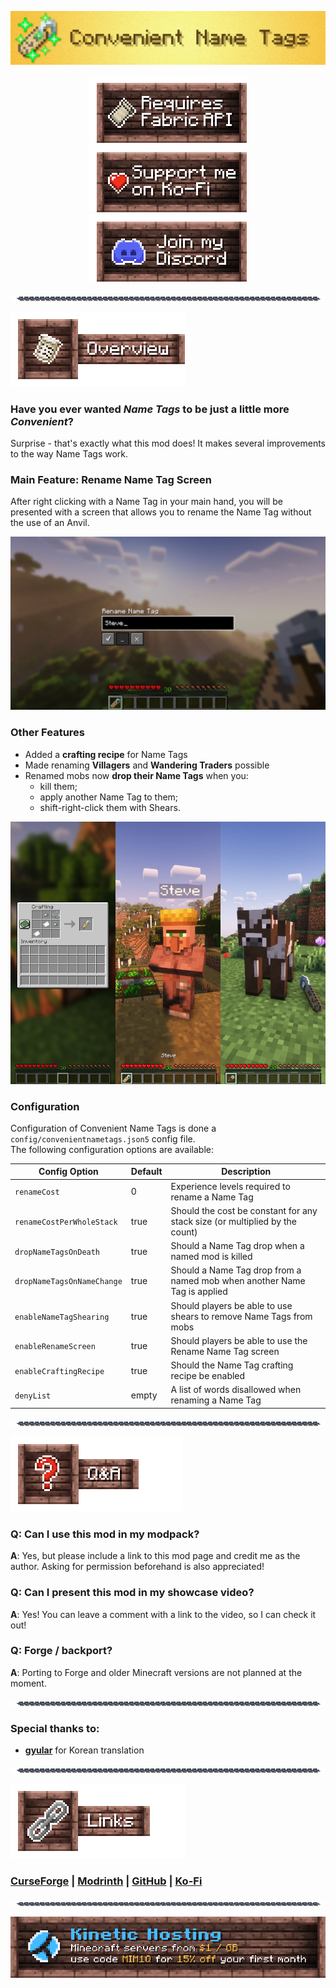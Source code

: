 ![Convenient Name Tags](https://raw.githubusercontent.com/mim1q/ConvenientNameTags/master/projectPageAssets/logo.jpg)

<center>

[![Requires Fabric API](https://raw.githubusercontent.com/mim1q/ModPageAssets/main/badges/fabric-api.png)](https://modrinth.com/mod/fabric-api)
[![Support me on Ko-Fi](https://raw.githubusercontent.com/mim1q/ModPageAssets/main/badges/ko-fi.png)](https://ko-fi.com/mim1q)
[![Join my Discord](https://raw.githubusercontent.com/mim1q/ModPageAssets/main/badges/discord.png)](https://discord.gg/6TjQbSjbuB)

</center>

![Chain separator](https://raw.githubusercontent.com/mim1q/ModPageAssets/main/separators/chain.png)

![Overview](https://raw.githubusercontent.com/mim1q/ModPageAssets/main/sections/overview.png)

### Have you ever wanted *Name Tags* to be just a little more *Convenient*?

Surprise - that's exactly what this mod does! It makes several improvements to the way Name Tags work.

### Main Feature: Rename Name Tag Screen

After right clicking with a Name Tag in your main hand, you will be presented with a screen that allows you to rename 
the Name Tag without the use of an Anvil.

![Screenshot](https://raw.githubusercontent.com/mim1q/ConvenientNameTags/master/projectPageAssets/screenshot.jpg)

### Other Features

- Added a **crafting recipe** for Name Tags
- Made renaming **Villagers** and **Wandering Traders** possible
- Renamed mobs now **drop their Name Tags** when you:
  - kill them;
  - apply another Name Tag to them;
  - shift-right-click them with Shears.

![Screenshot](https://raw.githubusercontent.com/mim1q/ConvenientNameTags/master/projectPageAssets/screenshot-2.jpg)

### Configuration

Configuration of Convenient Name Tags is done a `config/convenientnametags.json5` config file.  
The following configuration options are available:

| Config Option              | Default | Description                                                                 |
|----------------------------|---------|-----------------------------------------------------------------------------|
| `renameCost`               | 0       | Experience levels required to rename a Name Tag                             |
| `renameCostPerWholeStack`  | true    | Should the cost be constant for any stack size (or multiplied by the count) |
| `dropNameTagsOnDeath`      | true    | Should a Name Tag drop when a named mod is killed                           |
| `dropNameTagsOnNameChange` | true    | Should a Name Tag drop from a named mob when another Name Tag is applied    |
| `enableNameTagShearing`    | true    | Should players be able to use shears to remove Name Tags from mobs          | 
| `enableRenameScreen`       | true    | Should players be able to use the Rename Name Tag screen                    |
| `enableCraftingRecipe`     | true    | Should the Name Tag crafting recipe be enabled                              |
| `denyList`                 | empty   | A list of words disallowed when renaming a Name Tag                         | 


![Chain separator](https://raw.githubusercontent.com/mim1q/ModPageAssets/main/separators/chain.png)

![Questions and Answers](https://raw.githubusercontent.com/mim1q/ModPageAssets/main/sections/qna.png)

### Q: Can I use this mod in my modpack?
**A**: Yes, but please include a link to this mod page and credit me as the author. Asking for permission beforehand is also appreciated!

### Q: Can I present this mod in my showcase video?
**A**: Yes! You can leave a comment with a link to the video, so I can check it out!

### Q: Forge / backport?
**A**: Porting to Forge and older Minecraft versions are not planned at the moment.

![Chain separator](https://raw.githubusercontent.com/mim1q/ModPageAssets/main/separators/chain.png)

### Special thanks to:

- [**gyular**](https://github.com/gyular) for Korean translation

![Chain separator](https://raw.githubusercontent.com/mim1q/ModPageAssets/main/separators/chain.png)

![Links](https://raw.githubusercontent.com/mim1q/ModPageAssets/main/sections/links.png)

### [CurseForge](https://www.curseforge.com/minecraft/mc-mods/convenient-name-tags) | [Modrinth](https://modrinth.com/mod/convenient-name-tags) | [GitHub](https://github.com/mim1q/ConvenientNameTags) | [Ko-Fi](https://ko-fi.com/mim1q)

![Chain separator](https://raw.githubusercontent.com/mim1q/ModPageAssets/main/separators/chain.png)

[![Kinetic Hosting - 15% off first month with code MIM1Q](https://raw.githubusercontent.com/mim1q/ModPageAssets/main/badges/affiliate.png)](https://billing.kinetichosting.net/aff.php?aff=245)